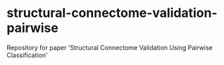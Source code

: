 # structural-connectome-validation-pairwise
Repository for paper 'Structural Connectome Validation Using Pairwise Classification'
